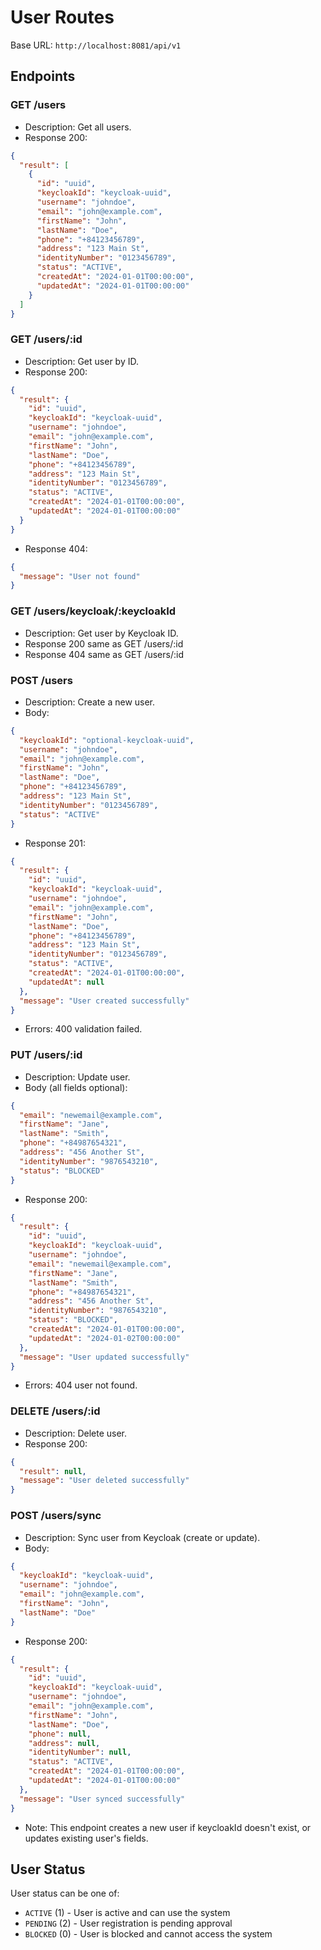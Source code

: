 # User Routes

Base URL: `http://localhost:8081/api/v1`

## Endpoints

### GET /users
- Description: Get all users.
- Response 200:
```json
{
  "result": [
    {
      "id": "uuid",
      "keycloakId": "keycloak-uuid",
      "username": "johndoe",
      "email": "john@example.com",
      "firstName": "John",
      "lastName": "Doe",
      "phone": "+84123456789",
      "address": "123 Main St",
      "identityNumber": "0123456789",
      "status": "ACTIVE",
      "createdAt": "2024-01-01T00:00:00",
      "updatedAt": "2024-01-01T00:00:00"
    }
  ]
}
```

### GET /users/:id
- Description: Get user by ID.
- Response 200:
```json
{
  "result": {
    "id": "uuid",
    "keycloakId": "keycloak-uuid",
    "username": "johndoe",
    "email": "john@example.com",
    "firstName": "John",
    "lastName": "Doe",
    "phone": "+84123456789",
    "address": "123 Main St",
    "identityNumber": "0123456789",
    "status": "ACTIVE",
    "createdAt": "2024-01-01T00:00:00",
    "updatedAt": "2024-01-01T00:00:00"
  }
}
```
- Response 404:
```json
{
  "message": "User not found"
}
```

### GET /users/keycloak/:keycloakId
- Description: Get user by Keycloak ID.
- Response 200 same as GET /users/:id
- Response 404 same as GET /users/:id

### POST /users
- Description: Create a new user.
- Body:
```json
{
  "keycloakId": "optional-keycloak-uuid",
  "username": "johndoe",
  "email": "john@example.com",
  "firstName": "John",
  "lastName": "Doe",
  "phone": "+84123456789",
  "address": "123 Main St",
  "identityNumber": "0123456789",
  "status": "ACTIVE"
}
```
- Response 201:
```json
{
  "result": {
    "id": "uuid",
    "keycloakId": "keycloak-uuid",
    "username": "johndoe",
    "email": "john@example.com",
    "firstName": "John",
    "lastName": "Doe",
    "phone": "+84123456789",
    "address": "123 Main St",
    "identityNumber": "0123456789",
    "status": "ACTIVE",
    "createdAt": "2024-01-01T00:00:00",
    "updatedAt": null
  },
  "message": "User created successfully"
}
```
- Errors: 400 validation failed.

### PUT /users/:id
- Description: Update user.
- Body (all fields optional):
```json
{
  "email": "newemail@example.com",
  "firstName": "Jane",
  "lastName": "Smith",
  "phone": "+84987654321",
  "address": "456 Another St",
  "identityNumber": "9876543210",
  "status": "BLOCKED"
}
```
- Response 200:
```json
{
  "result": {
    "id": "uuid",
    "keycloakId": "keycloak-uuid",
    "username": "johndoe",
    "email": "newemail@example.com",
    "firstName": "Jane",
    "lastName": "Smith",
    "phone": "+84987654321",
    "address": "456 Another St",
    "identityNumber": "9876543210",
    "status": "BLOCKED",
    "createdAt": "2024-01-01T00:00:00",
    "updatedAt": "2024-01-02T00:00:00"
  },
  "message": "User updated successfully"
}
```
- Errors: 404 user not found.

### DELETE /users/:id
- Description: Delete user.
- Response 200:
```json
{
  "result": null,
  "message": "User deleted successfully"
}
```

### POST /users/sync
- Description: Sync user from Keycloak (create or update).
- Body:
```json
{
  "keycloakId": "keycloak-uuid",
  "username": "johndoe",
  "email": "john@example.com",
  "firstName": "John",
  "lastName": "Doe"
}
```
- Response 200:
```json
{
  "result": {
    "id": "uuid",
    "keycloakId": "keycloak-uuid",
    "username": "johndoe",
    "email": "john@example.com",
    "firstName": "John",
    "lastName": "Doe",
    "phone": null,
    "address": null,
    "identityNumber": null,
    "status": "ACTIVE",
    "createdAt": "2024-01-01T00:00:00",
    "updatedAt": "2024-01-01T00:00:00"
  },
  "message": "User synced successfully"
}
```
- Note: This endpoint creates a new user if keycloakId doesn't exist, or updates existing user's fields.

## User Status

User status can be one of:
- `ACTIVE` (1) - User is active and can use the system
- `PENDING` (2) - User registration is pending approval
- `BLOCKED` (0) - User is blocked and cannot access the system
